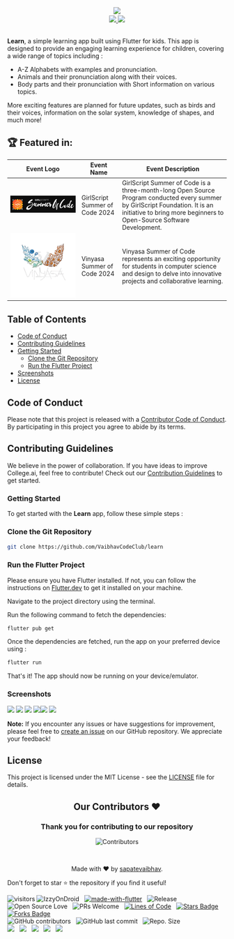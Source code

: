 <div align="center">
<img  src="https://readme-typing-svg.herokuapp.com?color=45ffaa&size=40&width=900&height=80&lines=Welcome-to-Learn"/>
</div>

<div align="center">
<a href="https://android.izzysoft.de/repo/apk/vdrs.sappu.lafk.learn"> <img src='readme/IzzyOnDroid.png' width='150'/> </a> 
<a href="https://github.com/VaibhavCodeClub/learn/releases"> <img src='readme/GitHub.png' width='150'/> </a> <br>
</div>
<br>

<strong>Learn</strong>, a simple learning app built using Flutter for kids. This app is designed to provide an engaging learning experience for children, covering a wide range of topics including :

- A-Z Alphabets with examples and pronunciation.
- Animals and their pronunciation along with their voices.
- Body parts and their pronunciation with Short information on various topics.

More exciting features are planned for future updates, such as birds and their voices, information on the solar system, knowledge of shapes, and much more!

## 🏆 Featured in:

<table>
  <thead>
    <tr>
      <th>Event Logo</th>
      <th>Event Name</th>
      <th>Event Description</th>
    </tr>
  </thead>
  <tbody>
    <tr>
      <td><img src="readme/Gssoc Label.png" alt="GirlScript Summer of Code 2024 Logo"></td>
      <td>GirlScript Summer of Code 2024</td>
      <td>GirlScript Summer of Code is a three-month-long Open Source Program conducted every summer by GirlScript Foundation. It is an initiative to bring more beginners to Open-Source Software Development.</td>
    </tr>
    <tr>
      <td><img src="readme/vsoc.png" alt="GirlScript Summer of Code 2024 Logo"></td>
      <td>Vinyasa Summer of Code 2024</td>
      <td>Vinyasa Summer of Code represents an exciting opportunity for students in computer science and design to delve into innovative projects and collaborative learning.</td>
    </tr>
  </tbody>
</table>

## Table of Contents

- [Code of Conduct](#code-of-conduct)
- [Contributing Guidelines](#contributing-guidelines)
- [Getting Started](#getting-started)
  - [Clone the Git Repository](#clone-the-git-repository)
  - [Run the Flutter Project](#run-the-flutter-project)
- [Screenshots](#screenshots)
- [License](#license)

## Code of Conduct

Please note that this project is released with a [Contributor Code of Conduct](CODE_OF_CONDUCT.md). By participating in this project you agree to abide by its terms.

## Contributing Guidelines

We believe in the power of collaboration. If you have ideas to improve College.ai, feel free to contribute! Check out our [Contribution Guidelines](CONTRIBUTING.md) to get started.


### Getting Started

To get started with the **Learn** app, follow these simple steps :

### Clone the Git Repository

```bash
git clone https://github.com/VaibhavCodeClub/learn
```
### Run the Flutter Project

Please ensure you have Flutter installed. If not, you can follow the instructions on [Flutter.dev](https://flutter.dev/) to get it installed on your machine.

Navigate to the project directory using the terminal.

Run the following command to fetch the dependencies:
```bash 
flutter pub get
```
Once the dependencies are fetched, run the app on your preferred device using :
```bash
flutter run
```
That's it! The app should now be running on your device/emulator.

### Screenshots

<img src='readme/one.png' width='200'/> <img src='readme/two.png' width='200'/> <img src='readme/three.png' width='200'/> <img src='readme/four.png' width='200'/><img src='readme/five.png' width='200'/> <img src='readme/six.png' width='200'/>


**Note:** If you encounter any issues or have suggestions for improvement, please feel free to [create an issue](https://github.com/VaibhavCodeClub/learn/issues/new/choose) on our GitHub repository. We appreciate your feedback!

## License

This project is licensed under the MIT License - see the [LICENSE](LICENSE) file for details.
<br>

<h2 align = "center">Our Contributors ❤️</h2>
<div align = "center">
 <h3>Thank you for contributing to our repository</h3>

![Contributors](https://contrib.rocks/image?repo=VaibhavCodeClub/learn)


</div>
<br>

<div style="text-align: center;">
  <p>Made with ❤️ by <a href="https://github.com/sapatevaibhav">sapatevaibhav</a>.</p>
</div>


Don't forget to star ⭐ the repository if you find it useful!
<!-- Hits since 10 May 2024 00:20 IST -->
![visitors](https://hits.sh/github.com/sapatevaibhav.learn/hits.svg)
![IzzyOnDroid](https://img.shields.io/endpoint?url=https://apt.izzysoft.de/fdroid/api/v1/shield/vdrs.sappu.lafk.learn) &nbsp; 
[![made-with-flutter](https://img.shields.io/badge/Made%20with-Flutter-1f425f.svg)](https://flutter.dev/) &nbsp; 
![Release](https://img.shields.io/github/v/release/VaibhavCodeClub/learn) &nbsp; ![Open Source Love](https://badges.frapsoft.com/os/v2/open-source.svg?v=103)
&nbsp; 
![PRs Welcome](https://img.shields.io/badge/PRs-welcome-green.svg) &nbsp;
<a href="https://github.com/VaibhavCodeClub/learn"><img src="https://sloc.xyz/github/VaibhavCodeClub/learn" alt="Lines of Code"/></a>
&nbsp;
<a href="https://github.com/VaibhavCodeClub/learn/stargazers"><img src="https://img.shields.io/github/stars/VaibhavCodeClub/learn" alt="Stars Badge"/></a>
&nbsp;<a href="https://github.com/VaibhavCodeClub/learn/network/members"><img src="https://img.shields.io/github/forks/VaibhavCodeClub/learn" alt="Forks Badge"/></a>
&nbsp; <br>
![GitHub contributors](https://img.shields.io/github/contributors/VaibhavCodeClub/learn?color=blue)
&nbsp;
![GitHub last commit](https://img.shields.io/github/last-commit/VaibhavCodeClub/learn?color=red&style=plastic)
&nbsp;
![Repo. Size](https://img.shields.io/github/repo-size/VaibhavCodeClub/learn?color=white)
&nbsp;  
<a href="https://github.com/VaibhavCodeClub/learn/blob/main/LICENSE"><img src="https://img.shields.io/badge/license-MIT-blue.svg?v=103"></a>
&nbsp;
<a href="https://github.com/VaibhavCodeClub/learn/issues"><img src="https://img.shields.io/github/issues/VaibhavCodeClub/learn?color=0059b3"></a>
&nbsp;
<a href="https://github.com/VaibhavCodeClub/learn/issues?q=is%3Aissue+is%3Aclosed"><img src="https://img.shields.io/github/issues-closed-raw/VaibhavCodeClub/learn?color=yellow"></a>
&nbsp;
<a href="https://github.com/VaibhavCodeClub/learn/pulls"><img src="https://img.shields.io/github/issues-pr/VaibhavCodeClub/learn?color=brightgreen"></a>
&nbsp;
<a href="https://github.com/VaibhavCodeClub/learn/pulls?q=is%3Apr+is%3Aclosed"><img src="https://img.shields.io/github/issues-pr-closed-raw/VaibhavCodeClub/learn?color=0059b3"></a>
&nbsp;

